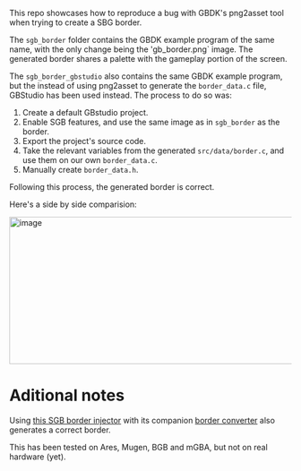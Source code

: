 This repo showcases how to reproduce a bug with GBDK's png2asset tool when trying to create a SBG border.

The `sgb_border` folder contains the GBDK example program of the same name, with the only change being the 'gb_border.png` image. The generated border shares a palette with the gameplay portion of the screen.

The `sgb_border_gbstudio` also contains the same GBDK example program, but the instead of using png2asset to generate the `border_data.c` file, GBStudio has been used instead. The process to do so was:
1. Create a default GBstudio project.
2. Enable SGB features, and use the same image as in `sgb_border` as the border.
3. Export the project's source code.
4. Take the relevant variables from the generated `src/data/border.c`, and use them on our own `border_data.c`.
5. Manually create `border_data.h`.

Following this process, the generated border is correct.

Here's a side by side comparision:

<img width="534" height="263" alt="image" src="https://github.com/user-attachments/assets/1bb69e84-ddc3-472d-958b-1f98c009c18e" />

# Aditional notes
Using [this SGB border injector](https://www.marcrobledo.com/super-game-boy-border-injector/) with its companion [border converter](https://www.marcrobledo.com/super-game-boy-border-converter/) also generates a correct border.

This has been tested on Ares, Mugen, BGB and mGBA, but not on real hardware (yet).
